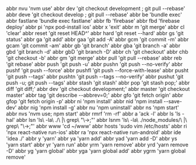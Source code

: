 abbr nvu 'nvm use'
abbr dev 'git checkout development ; git pull --rebase'
abbr deve 'git checkout develop ; git pull --rebase'
abbr be 'bundle exec'
abbr fastlane 'bundle exec fastlane'
abbr fb 'firebase'
abbr fbd 'firebase deploy'
abbr pi 'npx pod-install ios'
abbr x 'exit'
abbr m 'git merge'
abbr cl 'clear'
abbr reset 'git reset HEAD^'
abbr hard 'git reset --hard'
abbr gs 'git status'
abbr ga 'git add'
abbr gaa 'git add -A'
abbr gcm 'git commit -m'
abbr gcam 'git commit -am'
abbr gb 'git branch'
abbr gba 'git branch -a'
abbr gbd 'git branch -d'
abbr gbD 'git branch -D'
abbr ch 'git checkout'
abbr chb 'git checkout -b'
abbr gm 'git merge'
abbr pull 'git pull --rebase'
abbr reb 'git rebase'
abbr push 'git push -u'
abbr pushn 'git push --no-verify'
abbr pushf 'git push --force'
abbr pushfl 'git push --force-with-lease'
abbr pusht 'git push --tags'
abbr pushtn 'git push --tags --no-verify'
abbr pushut 'git push -u; git push --tags'
abbr stash 'git stash'
abbr pop 'git stash pop;'
abbr diff 'git diff;'
abbr dev 'git checkout development;'
abbr master 'git checkout master'
abbr tag 'git describe --abbrev=0;'
abbr gfo 'git fetch origin'
abbr gfop 'git fetch origin -p'
abbr ni 'npm install'
abbr nid 'npm install --save-dev'
abbr nig 'npm install -g'
abbr nu 'npm uninstall'
abbr ns 'npm start'
abbr nvs 'nvm use; npm start'
abbr rmrf 'rm -rf'
abbr a 'ack -l'
abbr ls 'ls -hal'
abbr lsn 'ls\ -la\ ./\ \|\ grep\ \"\\-\>\;"'
abbr lsnm 'ls\ -la\ ./node_modules/\ \|\ grep\ \"\\-\>\;"'
abbr www 'cd ~/www'
abbr hosts 'sudo vim /etc/hosts'
abbr ri 'npx react-native run-ios'
abbr ra 'npx react-native run-android'
abbr ide 'idea ./'
abbr y 'yarn'
abbr ya 'yarn add'
abbr yad 'yarn add -D'
abbr ys 'yarn start'
abbr yr 'yarn run'
abbr yrm 'yarn remove'
abbr yrd 'yarn remove -D'
abbr yg 'yarn global'
abbr yga 'yarn global add'
abbr ygrm 'yarn global remove'
